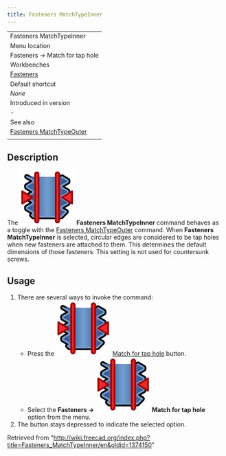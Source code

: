 ```yaml
---
title: Fasteners MatchTypeInner
---
```


|                                                                                  |
| -------------------------------------------------------------------------------- |
| Fasteners MatchTypeInner                                                         |
| Menu location                                                                    |
| Fasteners → Match for tap hole                                                   |
| Workbenches                                                                      |
| [Fasteners](/Fasteners_Workbench "Fasteners Workbench")                          |
| Default shortcut                                                                 |
| _None_                                                                           |
| Introduced in version                                                            |
| -                                                                                |
| See also                                                                         |
| [Fasteners MatchTypeOuter](/Fasteners_MatchTypeOuter "Fasteners MatchTypeOuter") |
|                                                                                  |

## Description

The ![](/src/assets/images/Fasteners_MatchTypeInner.svg) **Fasteners MatchTypeInner** command behaves as a toggle with the [Fasteners MatchTypeOuter](/Fasteners_MatchTypeOuter "Fasteners MatchTypeOuter") command. When **Fasteners MatchTypeInner** is selected, circular edges are considered to be tap holes when new fasteners are attached to them. This determines the default dimensions of those fasteners. This setting is not used for countersunk screws.

## Usage

1. There are several ways to invoke the command:
   - Press the ![](/src/assets/images/Fasteners_MatchTypeInner.svg) [Match for tap hole](/Fasteners_MatchTypeInner "Fasteners MatchTypeInner") button.
   - Select the **Fasteners → ![](/src/assets/images/Fasteners_MatchTypeInner.svg) Match for tap hole** option from the menu.
2. The button stays depressed to indicate the selected option.

Retrieved from "<http://wiki.freecad.org/index.php?title=Fasteners_MatchTypeInner/en&oldid=1374150>"
